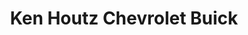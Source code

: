 ---
title: "Ken Houtz Chevrolet Buick"
url: /gloucester/ken-houtz-chevrolet-buick/
shop: Autohaus
---